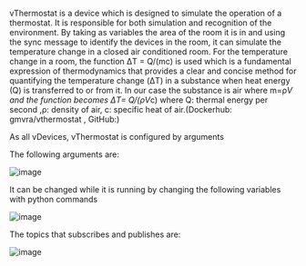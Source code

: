 vThermostat is a device which is designed to simulate the operation of a thermostat. 
It is responsible for both simulation and recognition of the environment. By taking as variables the area of the room it is in and using the sync message to identify the devices in the room, it can simulate the temperature change in a closed air conditioned room. For the temperature change in a room, the function ΔT = Q/(mc) is used which is a fundamental expression of thermodynamics that provides a clear and concise method for quantifying the temperature change (ΔT) in a substance when heat energy (Q) is transferred to or from it. In our case the substance is air where m=ρ*V and the function becomes ΔT= Q/(ρV*c) where Q: thermal energy per second ,ρ: density of air, c: specific heat of air.(Dockerhub: gmvra/vthermostat , GitHub:)

As all vDevices, vThermostat is configured by arguments

The following arguments are:
		
![image](https://github.com/gmvrachatis/vDevices/assets/66122405/cda9f0c2-76ae-40ac-b61c-1308f4cf2b2a)


It can be changed while it is running by changing the following variables with python commands


![image](https://github.com/gmvrachatis/vDevices/assets/66122405/351f5810-c896-49d6-a8d4-054d81341d02)



The topics that subscribes and publishes are:


![image](https://github.com/gmvrachatis/vDevices/assets/66122405/cfe91e9c-cb33-42df-a96d-2678179b5c91)

